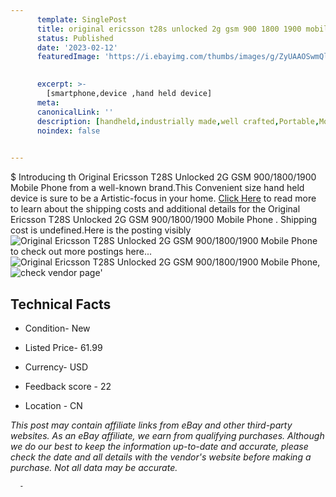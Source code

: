 ```yaml
---
      template: SinglePost
      title: original ericsson t28s unlocked 2g gsm 900 1800 1900 mobile phone 
      status: Published
      date: '2023-02-12'
      featuredImage: 'https://i.ebayimg.com/thumbs/images/g/ZyUAAOSwmQliYgga/s-l225.jpg'
       

      excerpt: >-
        [smartphone,device ,hand held device]
      meta:
      canonicalLink: ''
      description: [handheld,industrially made,well crafted,Portable,Mobile,Compact,Convenient,Lightweight,Maneuverable,Man-portable,Miniature,Carriable,Hand-held,Light,Holdable,Transportable,Mobile device,Pocket-sized,On-the-go,Wireless,Cordless,Compact size,Convenient size, smartphone,device ,hand held device]
      noindex: false
      

---
```

$
      Introducing th Original Ericsson T28S Unlocked 2G GSM 900/1800/1900 Mobile Phone  from a well-known brand.This Convenient size hand held device is sure to be a Artistic-focus in your home. [Click Here](https://www.ebay.com/itm/314131446971?hash=item4923b17cbb%3Ag%3AZyUAAOSwmQliYgga&mkevt=1&mkcid=1&mkrid=711-53200-19255-0&campid=%253CePNCampaignId%253E&customid=%253CreferenceId%253E&toolid=10049) to read more to learn about the shipping costs and additional details for the Original Ericsson T28S Unlocked 2G GSM 900/1800/1900 Mobile Phone . Shipping cost is undefined.Here is the posting visibly ![Original Ericsson T28S Unlocked 2G GSM 900/1800/1900 Mobile Phone ](https://i.ebayimg.com/thumbs/images/g/ZyUAAOSwmQliYgga/s-l225.jpg) to check out more postings here... ![Original Ericsson T28S Unlocked 2G GSM 900/1800/1900 Mobile Phone ](https://i.ebayimg.com/images/g/ZyUAAOSwmQliYgga/s-l500.jpg), ![check vendor page](https://origin-galleryplus.ebayimg.com/ws/web/314131446971_2_0_1/225x225.jpg,https://origin-galleryplus.ebayimg.com/ws/web/314131446971_3_0_1/225x225.jpg,https://origin-galleryplus.ebayimg.com/ws/web/314131446971_4_0_1/225x225.jpg,https://origin-galleryplus.ebayimg.com/ws/web/314131446971_5_0_1/225x225.jpg,https://origin-galleryplus.ebayimg.com/ws/web/314131446971_6_0_1/225x225.jpg,https://origin-galleryplus.ebayimg.com/ws/web/314131446971_7_0_1/225x225.jpg,https://origin-galleryplus.ebayimg.com/ws/web/314131446971_8_0_1/225x225.jpg,https://origin-galleryplus.ebayimg.com/ws/web/314131446971_9_0_1/225x225.jpg,https://origin-galleryplus.ebayimg.com/ws/web/314131446971_10_0_1/225x225.jpg,https://origin-galleryplus.ebayimg.com/ws/web/314131446971_11_0_1/225x225.jpg,https://origin-galleryplus.ebayimg.com/ws/web/314131446971_12_0_1/225x225.jpg)'

      

 ## Technical Facts 



     
      

 - Condition- New 


      

 - Listed Price- 61.99 


      

 - Currency- USD 


      

 - Feedback score - 22 


      

 - Location - CN 


      
      

 *_This post may contain affiliate links from eBay and other third-party websites. As an eBay affiliate, we earn from qualifying purchases. Although we do our best to keep the information up-to-date and accurate, please check the date and all details with the vendor's website before making a purchase. Not all data may be accurate._*




      -
